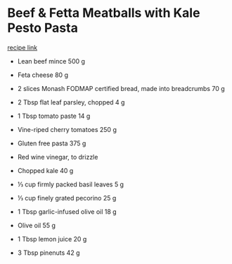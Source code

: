 # Beef & Fetta Meatballs with Kale Pesto Pasta
[recipe link](https://www.monashfodmap.com/recipe/beef-fetta-meatballs-kale-pesto-pasta/)

- Lean beef mince 500 g

- Feta cheese 80 g

- 2 slices Monash FODMAP certified bread, made into breadcrumbs 70 g

- 2  Tbsp flat leaf parsley, chopped 4 g

- 1  Tbsp tomato paste 14 g

- Vine-riped cherry tomatoes 250 g

- Gluten free pasta 375 g
 
- Red wine vinegar, to drizzle

- Chopped kale 40 g

- ⅓ cup firmly packed basil leaves 5 g

- ⅓ cup finely grated pecorino 25 g

- 1  Tbsp garlic-infused olive oil  18 g

- Olive oil 55 g

- 1  Tbsp lemon juice 20 g

- 3 Tbsp pinenuts 42 g